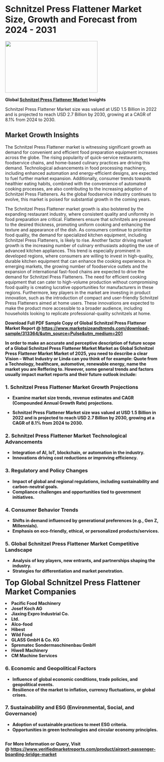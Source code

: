<H1>Schnitzel Press Flattener Market Size, Growth and Forecast from 2024 - 2031</H1><img class="aligncenter size-medium wp-image-584254" src="https://thirdeyenews.in/wp-content/uploads/2024/09/Global-Market-Research-300x168.jpeg" alt="" width="300" height="168" /><p><strong>Global&nbsp;<a href="https://www.marketsizeandtrends.com/download-sample/313364/&amp;utm_source=Pulse&amp;utm_medium=201">Schnitzel Press Flattener Market</a> Insights</strong></p><p>Schnitzel Press Flattener Market size was valued at USD 1.5 Billion in 2022 and is projected to reach USD 2.7 Billion by 2030, growing at a CAGR of 8.1% from 2024 to 2030.</p><p><h2>Market Growth Insights</h2> <p>The Schnitzel Press Flattener market is witnessing significant growth as demand for convenient and efficient food preparation equipment increases across the globe. The rising popularity of quick-service restaurants, foodservice chains, and home-based culinary practices are driving this demand. Technological advancements in food processing machinery, including enhanced automation and energy-efficient designs, are expected to fuel further market expansion. Additionally, consumer trends towards healthier eating habits, combined with the convenience of automated cooking processes, are also contributing to the increasing adoption of Schnitzel Press Flatteners. As the global foodservice industry continues to evolve, this market is poised for substantial growth in the coming years.</p> <p><strong></strong></p> <p>The Schnitzel Press Flattener market growth is also bolstered by the expanding restaurant industry, where consistent quality and uniformity in food preparation are critical. Flatteners ensure that schnitzels are pressed to the desired thickness, promoting uniform cooking and enhancing the texture and appearance of the dish. As consumers continue to prioritize food quality, the demand for specialized kitchen equipment, including Schnitzel Press Flatteners, is likely to rise. Another factor driving market growth is the increasing number of culinary enthusiasts adopting the use of advanced kitchen appliances. This trend is especially prominent in developed regions, where consumers are willing to invest in high-quality, durable kitchen equipment that can enhance the cooking experience. In emerging markets, the growing number of foodservice outlets and the expansion of international fast-food chains are expected to drive the demand for Schnitzel Press Flatteners. The need for efficient cooking equipment that can cater to high-volume production without compromising food quality is creating lucrative opportunities for manufacturers in these regions. Furthermore, key players in the market are investing in product innovation, such as the introduction of compact and user-friendly Schnitzel Press Flatteners aimed at home users. These innovations are expected to make the product more accessible to a broader audience, including households looking to replicate professional-quality schnitzels at home. </p> <p><strong></p><p><span class=""><strong>Download Full PDF Sample Copy of Global Schnitzel Press Flattener Market Report</strong> @ <a href="https://www.marketsizeandtrends.com/download-sample/313364/&amp;utm_source=Pulse&amp;utm_medium=201" target="_blank">https://www.marketsizeandtrends.com/download-sample/313364/&amp;utm_source=Pulse&amp;utm_medium=201</a></span></p><p>In order to make an accurate and perceptive description of future scope of a Global&nbsp;Schnitzel Press Flattener Market Market as Global&nbsp;Schnitzel Press Flattener Market Market of 2025, you need to describe a clear Vision &ndash; What Industry or Linda can you think of for example: Quote from a Technology, healthcare, automotive, renewable energy, name the market you are Reffering to. However, some general trends and factors usually impact market reports and their future outlook include:</p><h3>1.&nbsp;<strong>Schnitzel Press Flattener Market Growth Projections</strong></h3><ul><li>Examine market size trends, revenue estimates and CAGR (Compounded Annual Growth Rate) projections.</li><li><p>Schnitzel Press Flattener Market size was valued at USD 1.5 Billion in 2022 and is projected to reach USD 2.7 Billion by 2030, growing at a CAGR of 8.1% from 2024 to 2030.</p></li></ul><h3>2.&nbsp;<strong>Schnitzel Press Flattener Market Technological Advancements</strong></h3><ul><li>Integration of AI, IoT, blockchain, or automation in the industry.</li><li>Innovations driving cost reductions or improving efficiency.</li></ul><h3>3.&nbsp;<strong>Regulatory and Policy Changes</strong></h3><ul><li>Impact of global and regional regulations, including sustainability and carbon-neutral goals.</li><li>Compliance challenges and opportunities tied to government initiatives.</li></ul><h3>4.&nbsp;<strong>Consumer Behavior Trends</strong></h3><ul><li>Shifts in demand influenced by generational preferences (e.g., Gen Z, Millennials).</li><li>Emphasis on eco-friendly, ethical, or personalized products/services.</li></ul><h3>5.&nbsp;<strong>Global Schnitzel Press Flattener Market Competitive Landscape</strong></h3><ul><li>Analysis of key players, new entrants, and partnerships shaping the industry.</li><li>Strategies for differentiation and market penetration.</li></ul><p data-pm-slice="1 1 []"><span style="color: inherit; font-family: inherit; font-size: 25px;">Top Global Schnitzel Press Flattener Market Companies</span></p><div class="" data-test-id=""><p><li>Pacific Food Machinery</li><li> Josef Koch AG</li><li> Jiaxing Expro Industrial Co.</li><li> Ltd.</li><li> Alco-food</li><li> Hibest</li><li> Wild Food</li><li> GLASS GmbH & Co. KG</li><li> Sprematec Sondermaschinenbau GmbH</li><li> Hiwell Machinery</li><li> CM Machine Services</li></p></div><h3>6.&nbsp;<strong>Economic and Geopolitical Factors</strong></h3><ul><li>Influence of global economic conditions, trade policies, and geopolitical events.</li><li>Resilience of the market to inflation, currency fluctuations, or global crises.</li></ul><h3>7.&nbsp;<strong>Sustainability and ESG (Environmental, Social, and Governance)</strong></h3><ul><li>Adoption of sustainable practices to meet ESG criteria.</li><li>Opportunities in green technologies and circular economy principles.</li></ul><h2><strong style="font-size: 14px;">For More Information or Query, Visit @&nbsp;</strong><a style="background-color: #ffffff; font-size: 14px;" href="https://www.marketsizeandtrends.com/report/schnitzel-press-flattener-market/" target="_blank">https://www.verifiedmarketreports.com/product/airport-passenger-boarding-bridge-market</a></h2>
